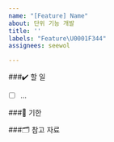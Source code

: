 ```yaml
---
name: "[Feature] Name"
about: 단위 기능 개발
title: ''
labels: "Feature\U0001F344"
assignees: seewol

---
```


###✔️ 할 일
- [ ] ...

###📅 기한

###🗂️ 참고 자료

